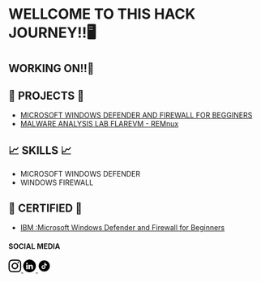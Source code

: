 # WELLCOME TO THIS HACK JOURNEY!!🖥️
<h2>WORKING ON!!👷</h2>

<h2>🦾 PROJECTS 🦾</h2>
<body>
  <ul>
 <li><a href="http://www.github.com/FelipeINCA/MICROSOFTWINDOWSDEFENDER">MICROSOFT WINDOWS DEFENDER AND FIREWALL FOR BEGGINERS</a></li>
 <li><a href="http://www.github.com/FelipeINCA/MALWAREANALYSISLAB">MALWARE ANALYSIS LAB FLAREVM - REMnux</a></li>
  
  </ul>
</body>

<h2>📈 SKILLS 📈</h2>
<body>
  <ul>
    <li>MICROSOFT WINDOWS DEFENDER</li>
    <li>WINDOWS FIREWALL</li>
  </ul>
</body>

<h2>📖 CERTIFIED 📖</h2>
<body>
  <ul>
    <li><a href="https://coursera.org/share/b17c6819fd2c6379902c1433ad34fab4"> IBM :Microsoft Windows Defender and Firewall for Beginners</a></li>
  </ul>
</body>


<h4>SOCIAL MEDIA</h4>
<a href=https://www.instagram.com/felipe_tant>
  <img src="main 1.png" alt="Instagram" title="Instagram" width="25" height="25" /> </a>

<a href=https://www.linkedin.com/in/felipe-quinteroinca>
  <img src="main 2.png" alt="Linkedin" title="Linkedin" width="25" height="25" /> </a>

<a href=https://www.tiktok.com/@felipequinteroinc>
  <img src="main 3.png" alt="TikTok" title="TikTok" width="25" height="25" /> </a>
